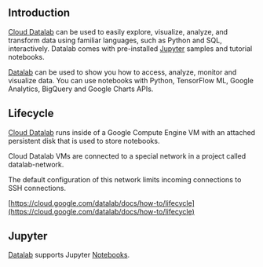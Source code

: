 
## Introduction

[Cloud Datalab](https://cloud.google.com/datalab/docs)    can be used to easily explore, visualize, analyze, and transform data using familiar languages, such as Python and SQL, interactively. Datalab comes with pre-installed [Jupyter](Jupyter) samples and tutorial notebooks.  

[Datalab](https://github.com/googledatalab/datalab) can be used to  show you how to access, analyze, monitor and visualize data.  You can use notebooks with Python, TensorFlow ML, Google Analytics, BigQuery and Google Charts APIs.


## Lifecycle 

[Cloud Datalab](https://cloud.google.com/datalab/docs) runs inside of a Google Compute Engine VM with an attached persistent disk that is used to store notebooks. 

Cloud Datalab VMs are connected to a special network in a project called datalab-network. 

The default configuration of this network limits incoming connections to SSH connections.

[https://cloud.google.com/datalab/docs/how-to/lifecycle](https://cloud.google.com/datalab/docs/how-to/lifecycle)


## Jupyter

[Datalab](https://cloud.google.com/datalab/docs/quickstart) supports Jupyter [Notebooks](https://cloud.google.com/datalab/docs/how-to/working-with-notebooks). 








